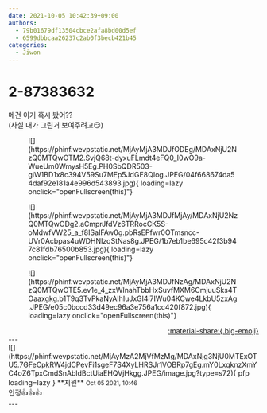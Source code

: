 ```yaml
---
date: 2021-10-05 10:42:39+09:00
authors:
  - 79b01679df13504cbce2afa8bd00d5ef
  - 6599dbbcaa26237c2ab0f3becb421b45
categories:
  - Jiwon
---
```


# 2-87383632

<div class="post-container" markdown="1">
<div class="content-container md-sidebar__scrollwrap" markdown="1">

메건 이거 혹시 봤어??<br>(사실 내가 그린거 보여주려고😏)
<figure markdown="1">
![](https://phinf.wevpstatic.net/MjAyMjA3MDJfODEg/MDAxNjU2NzQ0MTQwOTM2.SvjQ68t-dyxuFLmdt4eFQ0_I0wO9a-WueUm0WmysH5Eg.PH0SbQDR503-giW1BD1x8c394V59Su7MEp5JdGE8QIog.JPEG/04f668674da54daf92e181a4e996d543893.jpg){ loading=lazy onclick="openFullscreen(this)"}
</figure>

<figure markdown="1">
![](https://phinf.wevpstatic.net/MjAyMjA3MDJfMjAy/MDAxNjU2NzQ0MTQwODg2.aCmprJfdVz6TRRocCK5S-oMdwfVW25_a_f8ISaIFAw0g.pbRsEPfwr0OTmsncc-UVr0Acbpas4uWDHNIzqStNas8g.JPEG/1b7eb1be695c42f3b947c81fdb76500b853.jpg){ loading=lazy onclick="openFullscreen(this)"}
</figure>

<figure markdown="1">
![](https://phinf.wevpstatic.net/MjAyMjA3MDJfNzAg/MDAxNjU2NzQ0MTQwOTE5.ev1e_4_zxWInahTbbHxSuvfMXM6CmjuuSks4TOaaxgkg.b1T9q3TvPkaNyAIhIuJxGl4i7IWu04KCwe4LkbU5zxAg.JPEG/e05c0bccd33d49ec96a3e756a1cc420f872.jpg){ loading=lazy onclick="openFullscreen(this)"}
</figure>


</div>
</div>

<div style="text-align: right;" markdown="1">
<a href="https://weverse.io/fromis9/fanpost/2-87383632" style="text-align: right;">:material-share:{.big-emoji}</a>
</div>
---

<div class="comments-container md-sidebar__scrollwrap" markdown="1">
<div class="comment" markdown="1">
<div class='id-container' markdown="1">
![](https://phinf.wevpstatic.net/MjAyMzA2MjVfMzMg/MDAxNjg3NjU0MTExOTU5.7GFeCpkRW4jdCPevFi1sgeF7S4XyLHRSJr1VOBRp7gEg.mY0LxqknzXmYC4oZ6TpxCmdSnAbldBctUiaEHQVjHkgg.JPEG/image.jpg?type=s72){ pfp loading=lazy }
**<span class="artist">지원</span>** <small>Oct 05 2021, 10:46</small><br>
</div>
<div class='comment-body' markdown="1">
인정👍👍👍
</div>
</div>
</div>
---

